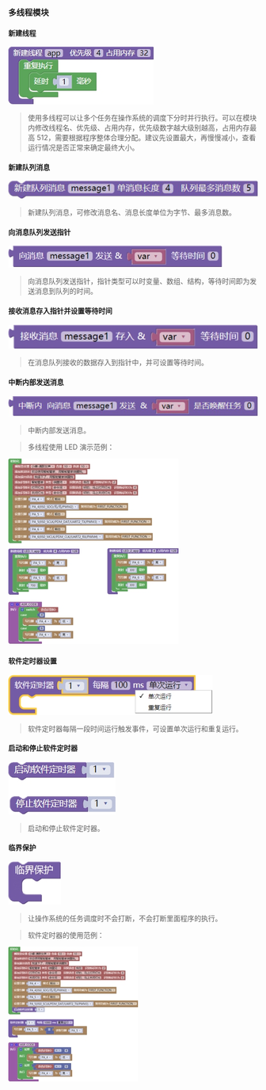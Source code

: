 
### 多线程模块<!-- {docsify-ignore} -->

####  新建线程

![img](专业模式编程说明_07.assets/wps34.jpg) 

> 使用多线程可以让多个任务在操作系统的调度下分时并行执行。可以在模块内修改线程名、优先级、占用内存，优先级数字越大级别越高，占用内存最高 512，需要根据程序整体合理分配。建议先设置最大，再慢慢减小，查看运行情况是否正常来确定最终大小。
>



#### 新建队列消息

![img](专业模式编程说明_07.assets/wps35.png) 

> 新建队列消息，可修改消息名、消息长度单位为字节、最多消息数。
>

 

#### 向消息队列发送指针

![img](专业模式编程说明.assets/wps36.jpg) 

> 向消息队列发送指针，指针类型可以时变量、数组、结构，等待时间即为发送消息到队列的时间。
>



#### 接收消息存入指针并设置等待时间

![img](专业模式编程说明.assets/wps38.jpg) 

> 在消息队列接收的数据存入到指针中，并可设置等待时间。



####  中断内部发送消息

![img](专业模式编程说明.assets/wps37.png) 

> 中断内部发送消息。



> 多线程使用 LED 演示范例：
>

![img](专业模式编程说明.assets/wps39.jpg) 

 

#### 软件定时器设置

![img](专业模式编程说明.assets/wps40.jpg) 

> 软件定时器每隔一段时间运行触发事件，可设置单次运行和重复运行。

 

#### 启动和停止软件定时器

![img](专业模式编程说明.assets/wps41.jpg) 

> 启动和停止软件定时器。

 

#### 临界保护

![img](专业模式编程说明.assets/wps42.jpg) 

> 让操作系统的任务调度时不会打断，不会打断里面程序的执行。

 

> 软件定时器的使用范例：
>

![img](专业模式编程说明.assets/wps43.jpg) 


